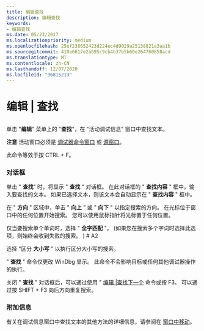 ```yaml
---
title: 编辑查找
description: 编辑查找
keywords:
- 编辑查找
ms.date: 05/23/2017
ms.localizationpriority: medium
ms.openlocfilehash: 25ef238652423d224ec4d9029a25138821a3aa1b
ms.sourcegitcommit: 418e6617e2a695c9cb4b37b5b60e264760858acd
ms.translationtype: MT
ms.contentlocale: zh-CN
ms.lasthandoff: 12/07/2020
ms.locfileid: "96815213"
---
```

# <a name="edit--find"></a>编辑 | 查找


## <span id="ddk_edit_find_dbg"></span><span id="DDK_EDIT_FIND_DBG"></span>


单击 "**编辑**" 菜单上的 "**查找**"，在 "活动调试信息" 窗口中查找文本。

**注意**  活动窗口必须是 [调试器命令窗口](debugger-command-window.md) 或 [源窗口](source-window.md)。

 

此命令等效于按 CTRL + F。

### <a name="span-iddialog_boxspanspan-iddialog_boxspandialog-box"></a><span id="dialog_box"></span><span id="DIALOG_BOX"></span>对话框

单击 " **查找**" 时，将显示 " **查找** " 对话框。 在此对话框的 " **查找内容** " 框中，输入要查找的文本。 如果已选择文本，则该文本会自动显示在 " **查找内容** " 框中。

在 " **方向** " 区域中，单击 " **向上** " 或 " **向下** " 以指定搜索的方向。 在光标位于窗口中的任何位置开始搜索。 您可以使用鼠标指针将光标置于任何位置。

仅当要搜索单个单词时，选择 " **全字匹配** "。  (如果您在搜索多个字词时选择此选项，则始终会收到失败的搜索。 ) # A2

选择 "区分 **大小写** " 以执行区分大小写的搜索。

" **查找** " 命令仅更改 WinDbg 显示。 此命令不会影响目标或任何其他调试器操作的执行。

关闭 " **查找** " 对话框后，可以通过使用 " [编辑 |查找下一个](edit---find-next.md) 命令或按 F3。 可以通过按 SHIFT + F3 向后方向重复搜索。

### <a name="span-idadditional_informationspanspan-idadditional_informationspanadditional-information"></a><span id="additional_information"></span><span id="ADDITIONAL_INFORMATION"></span>附加信息

有关在调试信息窗口中查找文本的其他方法的详细信息，请参阅在 [窗口中移动](moving-through-a-window.md)。

 

 






